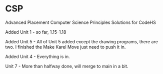 # CSP
Advanced Placement Computer Science Principles Solutions for CodeHS

Added Unit 1 - so far, 1.15-1.18


Added Unit 5 - All of Unit 5 added except the drawing programs, there are two. I finished the Make Karel Move just need to push it in.


Added Unit 4 - Everything is in.


Unit 7 - More than halfway done, will merge to main in a bit.
